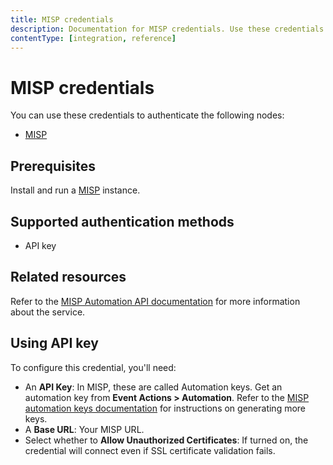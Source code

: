 ```yaml
---
title: MISP credentials
description: Documentation for MISP credentials. Use these credentials to authenticate MISP in n8n, a workflow automation platform.
contentType: [integration, reference]
---
```


# MISP credentials

You can use these credentials to authenticate the following nodes:

- [MISP](/integrations/builtin/app-nodes/n8n-nodes-base.misp.md)

## Prerequisites

Install and run a [MISP](https://misp.github.io/MISP/) instance.

## Supported authentication methods

- API key

## Related resources

Refer to the [MISP Automation API documentation](https://www.circl.lu/doc/misp/automation) for more information about the service.

## Using API key

To configure this credential, you'll need:

- An **API Key**: In MISP, these are called Automation keys. Get an automation key from **Event Actions > Automation**. Refer to the [MISP automation keys documentation](https://www.circl.lu/doc/misp/automation/#automation-key) for instructions on generating more keys.
- A **Base URL**: Your MISP URL.
- Select whether to **Allow Unauthorized Certificates**: If turned on, the credential will connect even if SSL certificate validation fails.

